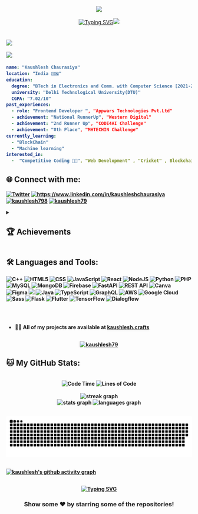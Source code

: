 <div align="center"; margin-bottom="60";>
  <img style="max-width:60/%;height:auto;" src="https://i.giphy.com/media/v1.Y2lkPTc5MGI3NjExajhldDY5Y201a2h2YzRiNGFyeTRhNmFxcHlmdnJ6eml5c3l4cDQ2NCZlcD12MV9pbnRlcm5hbF9naWZfYnlfaWQmY3Q9Zw/f3iwJFOVOwuy7K6FFw/giphy.gif"  />
</div>

<p align="center">
<!-- <a href="https://git.io/typing-svg"><img src="https://readme-typing-svg.herokuapp.com?font=Fira+Code&size=40&pause=1000&color=F749DC&random=false&width=535&height=73&lines=Hi!!+I'm+Kaushlesh+Chaurasiya" alt="Typing SVG" /></a> -->
<a href="https://git.io/typing-svg"><img src="https://readme-typing-svg.demolab.com?font=Sedan+SC&weight=500&size=30&pause=1000&color=F63024&background=6883FF00&center=true&vCenter=true&random=false&width=435&lines=Hello There !! ;I'm+Kaushlesh+Chaurasiya;Aspiring+Software+Engineer;%26+a+FullStack+developer+" alt="Typing SVG" /></a><img src="https://media.giphy.com/media/mGcNjsfWAjY5AEZNw6/giphy.gif" width="70"> 

#

</em></p>
###
<b>
<img src="https://media.giphy.com/media/WUlplcMpOCEmTGBtBW/giphy.gif" width="30" />



<!---```
{
  "firstName": "Kaushlesh",
  "lastName": "Chaurasiya",
  "age": 21,
  "profession" : "Ungraduate Student",
  "interned at" : "Appwars Technologies Pvt.Ltd"
}
```-->

![](https://komarev.com/ghpvc/?username=kaushlesh79&label=PROFILE+VIEWS&color=ff69b4&style=flat-square)

``` yaml
name: "Kaushlesh Chaurasiya"
location: "India 🇮🇳"
education:
  degree: "BTech in Electronics and Comm. with Computer Science [2021-2025]"
  university: "Delhi Technological University(DTU)"
  CGPA: "7.02/10"
past_experiences:
  - role: "Frontend Developer ", "Appwars Technologies Pvt.Ltd"
  - achievement: "National RunnerUp", "Western Digital"
  - achievement: "2nd Runner Up", "CODE4AI Challenge"
  - achievement: "8th Place", "MHTECHIN Challenge"
currently_learning:
  - "BlockChain"
  - "Machine learning"
interested_in:
  -  "Competitive Coding 👩‍💻", "Web Development" , "Cricket" , Blockchain

```

<!-- - 🌱 I’m currently learning **ML, BlockChain** <img src="https://media.giphy.com/media/fYSnHlufseco8Fh93Z/giphy.gif" width="30">

-  How to reach me **kaushleshchaurasiya196@gmail.com**-->


## 🌐 Connect with me:
<p align="left">
<a href="https://x.com/kaushlesh" target="blank"><img align="center" src="https://img.shields.io/badge/Twitter-1DA1F2?style=for-the-badge&logo=Twitter&logoColor=white" alt="Twitter" /></a>
<a href="https://www.linkedin.com/in/kaushleshchaurasiya" target="blank"><img align="center" src="https://img.shields.io/badge/LinkedIn-0077B5?style=for-the-badge&logo=linkedin&logoColor=white" alt="https://www.linkedin.com/in/kaushleshchaurasiya" /></a>
<a href="https://kaggle.com/kaushlesh798" target="blank"><img align="center" src="https://img.shields.io/badge/Kaggle-20BEFF?style=for-the-badge&logo=Kaggle&logoColor=white" alt="kaushlesh798"  /></a>
<a href="https://www.leetcode.com/KaushleshChaurasiya" target="blank"><img align="center" src="https://img.shields.io/badge/-LeetCode-FFA116?style=for-the-badge&logo=LeetCode&logoColor=black" alt="kaushlesh79" /></a>

</p>
<details close> 
<summary><h2 align="left"> 🏆 Achievements</h2></summary>

<p>

- 🏆 Ongoing research project "Epidemic Predictor" shortelisted as one of two 3 project in CODE4AI Challenge’.

- 🥈 National Runners up at Western Digital Ideathon [WD Innovation Bazaar 2024] [Invited at thier Banglore Office Recieved Certificate and Incentives. .

- 🥈 2nd Runner Up in CODE4AI Challenge Organised By RGSIT Recieve Certificate and Incentive.

- 🌍 650+ Questions at Leetcode Platform PArticipated in 30+ contest with max rating of 1572+ (3 star ).

- 🌍 2 star at Competetive Coding Platform CodeChef with Max Rating of 1530 and Participated in 13+ contest.

- 💡 1000+ Programming Questions Solved using Data Structures and Various Algorithm on Platforms like Leetcode , Codechef , GFG , Codeforces .
</p>
<br>
</details>

## 🛠️ Languages and Tools:

![C++](https://img.shields.io/badge/c++-%2300599C.svg?style=for-the-badge&logo=c%2B%2B&logoColor=white)
![HTML5](https://img.shields.io/badge/html5-%23E34F26.svg?style=for-the-badge&logo=html5&logoColor=white)
![CSS](https://img.shields.io/badge/CSS-563d7c?&style=for-the-badge&logo=css3&logoColor=white)
![JavaScript](https://img.shields.io/badge/javascript-%23323330.svg?style=for-the-badge&logo=javascript&logoColor=%23F7DF1E)
![React](https://img.shields.io/badge/react-%2320232a.svg?style=for-the-badge&logo=react&logoColor=%2361DAFB)
![NodeJS](https://img.shields.io/badge/node.js-6DA55F?style=for-the-badge&logo=node.js&logoColor=white)
![Python](https://img.shields.io/badge/Python-14354C?style=for-the-badge&logo=python&logoColor=white)
![PHP](https://img.shields.io/badge/php-%23777BB4.svg?style=for-the-badge&logo=php&logoColor=white)
![MySQL](https://img.shields.io/badge/MySQL-00000F?style=for-the-badge&logo=mysql&logoColor=white)
![MongoDB](https://img.shields.io/badge/MongoDB-%234ea94b.svg?style=for-the-badge&logo=mongodb&logoColor=white)
![Firebase](https://img.shields.io/badge/firebase-a08021?style=for-the-badge&logo=firebase&logoColor=ffcd34)
![FastAPI](https://img.shields.io/badge/FastAPI-005571?style=for-the-badge&logo=fastapi)
![REST API](https://img.shields.io/badge/REST%20API-005571?style=for-the-badge&logo=fastapi&logoColor=white)
![Canva](https://img.shields.io/badge/Canva-%2300C4CC.svg?&style=for-the-badge&logo=Canva&logoColor=white)
![Figma](https://img.shields.io/badge/Figma-F24E1E?style=for-the-badge&logo=figma&logoColor=white)
![](https://img.shields.io/badge/GIT-E44C30?style=for-the-badge&logo=git&logoColor=white)
![Java](https://img.shields.io/badge/java-%23ED8B00.svg?style=for-the-badge&logo=openjdk&logoColor=white)
![TypeScript](https://img.shields.io/badge/TypeScript-%2320232a.svg?style=for-the-badge&logo=typescript&logoColor=white)
![GraphQL](https://img.shields.io/badge/GraphQL-%E434C1.svg?style=for-the-badge&logo=graphql&logoColor=white)
![AWS](https://img.shields.io/badge/AWS-%23000000.svg?style=for-the-badge&logo=amazon-aws&logoColor=white)
![Google Cloud](https://img.shields.io/badge/Google_Cloud-4285F4?style=for-the-badge&logo=google-cloud&logoColor=white)
![Sass](https://img.shields.io/badge/Sass-cc6699?style=for-the-badge&logo=sass&logoColor=white)
![Flask](https://img.shields.io/badge/Flask-000000?style=for-the-badge&logo=flask&logoColor=white)
![Flutter](	https://img.shields.io/badge/Flutter-02569B?style=for-the-badge&logo=flutter&logoColor=white)
![TensorFlow](https://img.shields.io/badge/TensorFlow-FF6F00?style=for-the-badge&logo=tensorflow&logoColor=white)
![Dialogflow](https://img.shields.io/badge/dialogflow-FF9800?style=for-the-badge&logo=dialogflow&logoColor=white)
<!--<h3 align="left"> 🤖 AI & ML Tools:</h3>
<p>
<!-- <a href="https://opencv.org/" target="_blank" rel="noreferrer"> <img src="https://www.vectorlogo.zone/logos/opencv/opencv-icon.svg" alt="opencv" width="40" height="40"/> </a> <a href="https://pandas.pydata.org/" target="_blank" rel="noreferrer"> <img src="https://raw.githubusercontent.com/devicons/devicon/2ae2a900d2f041da66e950e4d48052658d850630/icons/pandas/pandas-original.svg" alt="pandas" width="40" height="40"/> </a> <a href="https://www.python.org" target="_blank" rel="noreferrer"> <img src="https://raw.githubusercontent.com/devicons/devicon/master/icons/python/python-original.svg" alt="python" width="40" height="40"/> </a> <a href="https://pytorch.org/" target="_blank" rel="noreferrer"> <img src="https://www.vectorlogo.zone/logos/pytorch/pytorch-icon.svg" alt="pytorch" width="40" height="40"/> </a> <a href="https://scikit-learn.org/" target="_blank" rel="noreferrer"> <img src="https://upload.wikimedia.org/wikipedia/commons/0/05/Scikit_learn_logo_small.svg" alt="scikit_learn" width="40" height="40"/> </a> <a href="https://seaborn.pydata.org/" target="_blank" rel="noreferrer"> <img src="https://seaborn.pydata.org/_images/logo-mark-lightbg.svg" alt="seaborn" width="40" height="40"/> </a> <a href="https://www.tensorflow.org" target="_blank" rel="noreferrer"> <img src="https://www.vectorlogo.zone/logos/tensorflow/tensorflow-icon.svg" alt="tensorflow" width="40" height="40"/> </a>  -->
<br>


<!-- <p><img align="left" src="https://github-readme-stats.vercel.app/api/top-langs?username=kaushlesh79&show_icons=true&locale=en&layout=compact" alt="kaushlesh79" /></p> -->
<!--
<p>&nbsp;<img align="center" src="https://github-readme-stats.vercel.app/api?username=kaushlesh79&show_icons=true&locale=en" alt="kaushlesh79" /></p>
-->
<!--
<div style="display: flex; align-items: center;">
  <img src="https://github-readme-streak-stats.herokuapp.com/?user=kaushlesh79&layout=compact&theme=tokyonight" alt="mystreak" />
  <img src="https://github-readme-stats.vercel.app/api/top-langs?username=madushadhanushka&layout=compact&show_icons=true&locale=en&theme=tokyonight" alt="ovi" />
  <!-- <img src="https://github-readme-stats.vercel.app/api?username=kaushlesh79&show_icons=true&theme=tokyonight" alt="ob" /> 
</div>
-->

##
- 👨‍💻 All of my projects are available at [kaushlesh.crafts](https://kaushleshchaurasiyaportfolio.netlify.app/)
##

<p align="center"> <a href="https://github.com/ryo-ma/github-profile-trophy"><img src="https://github-profile-trophy.vercel.app/?username=kaushlesh79&title=-Stars,-Followers,-Reviews,-Issues" alt="kaushlesh79" /></a> </p>

## 🐱 My GitHub Stats:
<br>
<div align="center">
  <img src="http://img.shields.io/badge/Code%20Time-100%20hrs%2045%20mins-blue" alt="Code Time" />
  <img src="https://img.shields.io/badge/From%20Hello%20World%20I%27ve%20Written-22%20Thousands%20lines%20of%20code-blue" alt="Lines of Code" />
</div>
<br>
<div align="center">
  <img src="https://streak-stats.demolab.com?user=kaushlesh79&locale=en&mode=daily&theme=tokyonight&hide_border=false&border_radius=5&order=3" height="220" alt="streak graph" />
</div>
<div align="center">
  <img src="https://github-readme-stats.vercel.app/api?username=kaushlesh79&hide_title=false&hide_rank=false&show_icons=true&include_all_commits=true&count_private=true&disable_animations=false&theme=tokyonight&locale=en&hide_border=false" height="150" alt="stats graph"  />
  <img src="https://github-readme-stats.vercel.app/api/top-langs?username=kaushlesh79&locale=en&hide_title=false&layout=compact&card_width=320&langs_count=8&theme=tokyonight&hide_border=false" height="150" alt="languages graph"  />
</div>


##
<picture>
  <source media="(prefers-color-scheme: dark)" srcset="https://raw.githubusercontent.com/kaushlesh79/kaushlesh79/output/github-snake-dark.svg" />
  <source media="(prefers-color-scheme: light)" srcset="https://raw.githubusercontent.com/kaushlesh79/kaushlesh79/output/github-snake.svg" />
  <img alt="github-snake" src="https://raw.githubusercontent.com/kaushlesh79/kaushlesh79/output/github-snake.svg" />
</picture>

##


[![kaushlesh's github activity graph](https://github-readme-activity-graph.vercel.app/graph?username=kaushlesh79&theme=tokyo-night)](https://github.com/ashutosh00710/github-readme-activity-graph)

##

<div align="center">
   <a href="https://git.io/typing-svg">
      <img src="https://readme-typing-svg.demolab.com?font=Sedan+SC&weight=500&size=30&pause=1000&color=F63024&background=6883FF00&center=true&vCenter=true&random=false&width=435&lines=Thanks+For+Visiting+!" alt="Typing SVG" />
   </a>
   
   <h3>Show some ❤️ by starring some of the repositories!</h3>
</div>
